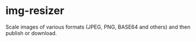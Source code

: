 # img-resizer
Scale images of various formats (JPEG, PNG, BASE64 and others) and then publish or download.
